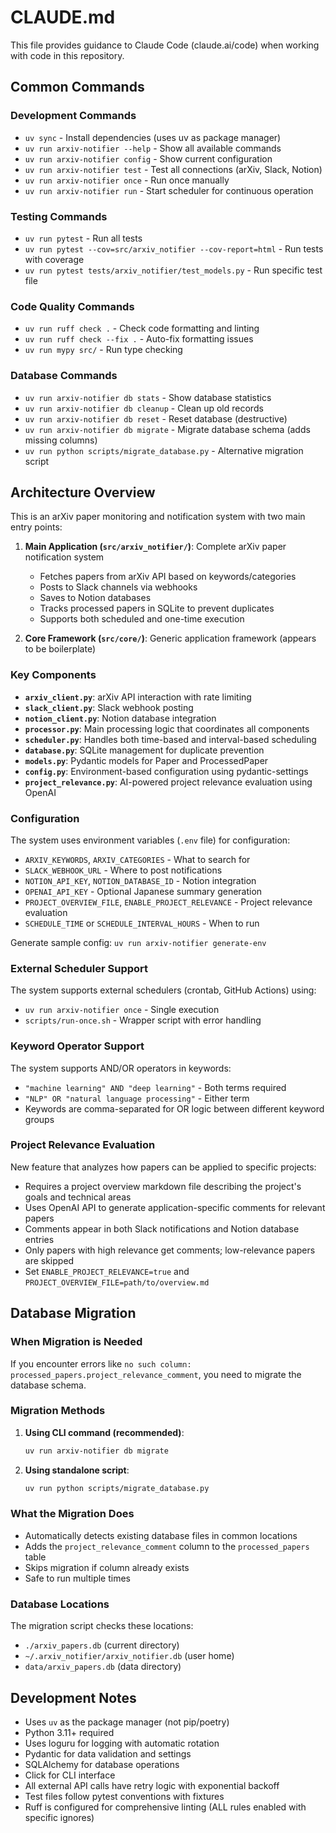 # CLAUDE.md

This file provides guidance to Claude Code (claude.ai/code) when working with code in this repository.

## Common Commands

### Development Commands
- `uv sync` - Install dependencies (uses uv as package manager)
- `uv run arxiv-notifier --help` - Show all available commands
- `uv run arxiv-notifier config` - Show current configuration
- `uv run arxiv-notifier test` - Test all connections (arXiv, Slack, Notion)
- `uv run arxiv-notifier once` - Run once manually
- `uv run arxiv-notifier run` - Start scheduler for continuous operation

### Testing Commands
- `uv run pytest` - Run all tests
- `uv run pytest --cov=src/arxiv_notifier --cov-report=html` - Run tests with coverage
- `uv run pytest tests/arxiv_notifier/test_models.py` - Run specific test file

### Code Quality Commands
- `uv run ruff check .` - Check code formatting and linting
- `uv run ruff check --fix .` - Auto-fix formatting issues
- `uv run mypy src/` - Run type checking

### Database Commands
- `uv run arxiv-notifier db stats` - Show database statistics
- `uv run arxiv-notifier db cleanup` - Clean up old records
- `uv run arxiv-notifier db reset` - Reset database (destructive)
- `uv run arxiv-notifier db migrate` - Migrate database schema (adds missing columns)
- `uv run python scripts/migrate_database.py` - Alternative migration script

## Architecture Overview

This is an arXiv paper monitoring and notification system with two main entry points:

1. **Main Application (`src/arxiv_notifier/`)**: Complete arXiv paper notification system
   - Fetches papers from arXiv API based on keywords/categories
   - Posts to Slack channels via webhooks
   - Saves to Notion databases
   - Tracks processed papers in SQLite to prevent duplicates
   - Supports both scheduled and one-time execution

2. **Core Framework (`src/core/`)**: Generic application framework (appears to be boilerplate)

### Key Components

- **`arxiv_client.py`**: arXiv API interaction with rate limiting
- **`slack_client.py`**: Slack webhook posting
- **`notion_client.py`**: Notion database integration
- **`processor.py`**: Main processing logic that coordinates all components
- **`scheduler.py`**: Handles both time-based and interval-based scheduling
- **`database.py`**: SQLite management for duplicate prevention
- **`models.py`**: Pydantic models for Paper and ProcessedPaper
- **`config.py`**: Environment-based configuration using pydantic-settings
- **`project_relevance.py`**: AI-powered project relevance evaluation using OpenAI

### Configuration

The system uses environment variables (`.env` file) for configuration:
- `ARXIV_KEYWORDS`, `ARXIV_CATEGORIES` - What to search for
- `SLACK_WEBHOOK_URL` - Where to post notifications
- `NOTION_API_KEY`, `NOTION_DATABASE_ID` - Notion integration
- `OPENAI_API_KEY` - Optional Japanese summary generation
- `PROJECT_OVERVIEW_FILE`, `ENABLE_PROJECT_RELEVANCE` - Project relevance evaluation
- `SCHEDULE_TIME` or `SCHEDULE_INTERVAL_HOURS` - When to run

Generate sample config: `uv run arxiv-notifier generate-env`

### External Scheduler Support

The system supports external schedulers (crontab, GitHub Actions) using:
- `uv run arxiv-notifier once` - Single execution
- `scripts/run-once.sh` - Wrapper script with error handling

### Keyword Operator Support

The system supports AND/OR operators in keywords:
- `"machine learning" AND "deep learning"` - Both terms required
- `"NLP" OR "natural language processing"` - Either term
- Keywords are comma-separated for OR logic between different keyword groups

### Project Relevance Evaluation

New feature that analyzes how papers can be applied to specific projects:
- Requires a project overview markdown file describing the project's goals and technical areas
- Uses OpenAI API to generate application-specific comments for relevant papers
- Comments appear in both Slack notifications and Notion database entries
- Only papers with high relevance get comments; low-relevance papers are skipped
- Set `ENABLE_PROJECT_RELEVANCE=true` and `PROJECT_OVERVIEW_FILE=path/to/overview.md`

## Database Migration

### When Migration is Needed
If you encounter errors like `no such column: processed_papers.project_relevance_comment`, you need to migrate the database schema.

### Migration Methods
1. **Using CLI command (recommended)**:
   ```bash
   uv run arxiv-notifier db migrate
   ```

2. **Using standalone script**:
   ```bash
   uv run python scripts/migrate_database.py
   ```

### What the Migration Does
- Automatically detects existing database files in common locations
- Adds the `project_relevance_comment` column to the `processed_papers` table
- Skips migration if column already exists
- Safe to run multiple times

### Database Locations
The migration script checks these locations:
- `./arxiv_papers.db` (current directory)
- `~/.arxiv_notifier/arxiv_notifier.db` (user home)
- `data/arxiv_papers.db` (data directory)

## Development Notes

- Uses `uv` as the package manager (not pip/poetry)
- Python 3.11+ required
- Uses loguru for logging with automatic rotation
- Pydantic for data validation and settings
- SQLAlchemy for database operations
- Click for CLI interface
- All external API calls have retry logic with exponential backoff
- Test files follow pytest conventions with fixtures
- Ruff is configured for comprehensive linting (ALL rules enabled with specific ignores)